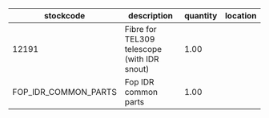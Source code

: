 |stockcode|description|quantity|location|
|---------|-----------|--------|--------|
|12191|Fibre for TEL309 telescope (with IDR snout)|1.00||
|FOP_IDR_COMMON_PARTS|Fop IDR common parts|1.00||
